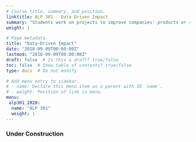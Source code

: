 ```yaml
---
# Course title, summary, and position.
linktitle: ALP 301 - Data Driven Impact
summary: "Students work on projects to improve companies' products or services using data and experimentation. The course will cover key considerations for designing and executing high-quality research for product innovation to drive business outcomes and social impact. Topics may include designing research and experiments, data analysis, experimental and non-experimental methods for estimating the impact of product features, and management consideration for the delivery of actionable research."
weight: 1

# Page metadata.
title: "Data-Driven Impact"
date: "2018-09-09T00:00:00Z"
lastmod: "2018-09-09T00:00:00Z"
draft: false  # Is this a draft? true/false
toc: false  # Show table of contents? true/false
type: docs  # Do not modify.

# Add menu entry to sidebar.
# - name: Declare this menu item as a parent with ID `name`.
# - weight: Position of link in menu.
menu:
 alp301_2020:
  name: "ALP 301"
  weight: 1
---
```


### Under Construction